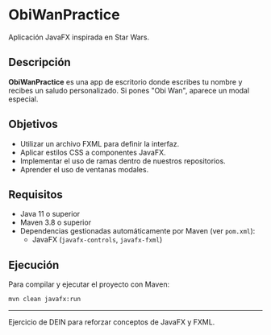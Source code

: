 # ObiWanPractice

Aplicación JavaFX inspirada en Star Wars.

## Descripción

**ObiWanPractice** es una app de escritorio donde escribes tu nombre y recibes un saludo personalizado. Si pones "Obi Wan", aparece un modal especial.

## Objetivos
- Utilizar un archivo FXML para definir la interfaz.
- Aplicar estilos CSS a componentes JavaFX.
- Implementar el uso de ramas dentro de nuestros repositorios.
- Aprender el uso de ventanas modales.

## Requisitos

- Java 11 o superior
- Maven 3.8 o superior
- Dependencias gestionadas automáticamente por Maven (ver `pom.xml`):
    - JavaFX (`javafx-controls`, `javafx-fxml`)

## Ejecución

Para compilar y ejecutar el proyecto con Maven:

```sh
mvn clean javafx:run
```

---
Ejercicio de DEIN para reforzar conceptos de JavaFX y FXML.
